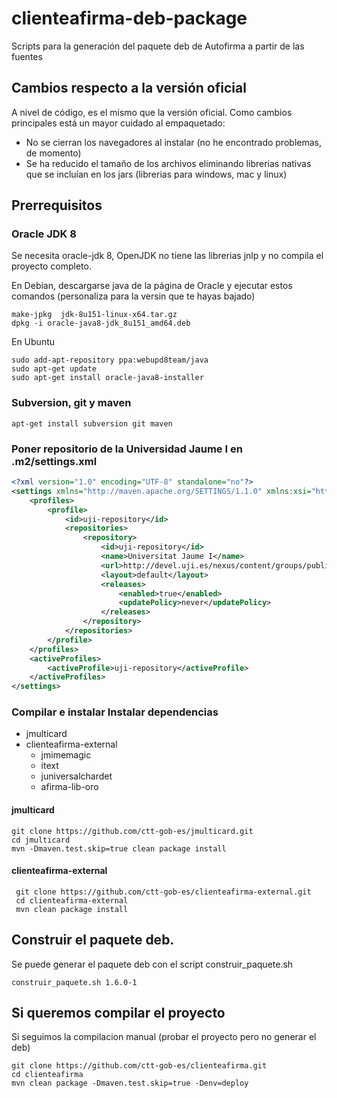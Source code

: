 # clienteafirma-deb-package

Scripts para la generación del paquete deb de Autofirma a partir de las fuentes

## Cambios respecto a la versión oficial
A nivel de código, es el mismo que la versión oficial. Como cambios principales está un mayor cuidado al empaquetado:
 * No se cierran los navegadores al instalar (no he encontrado problemas, de momento)
 * Se ha reducido el tamaño de los archivos eliminando librerias nativas que se incluían en los jars (librerias para windows, mac y linux)

## Prerrequisitos

### Oracle JDK 8

Se necesita oracle-jdk 8, OpenJDK no tiene las librerias jnlp y no compila el proyecto completo.

En Debian, descargarse java de la página de Oracle y ejecutar estos comandos (personaliza para la versin que te hayas bajado)

	make-jpkg  jdk-8u151-linux-x64.tar.gz
	dpkg -i oracle-java8-jdk_8u151_amd64.deb 
	 
En Ubuntu

	sudo add-apt-repository ppa:webupd8team/java
	sudo apt-get update
	sudo apt-get install oracle-java8-installer

### Subversion, git y maven

	apt-get install subversion git maven


### Poner repositorio de la Universidad Jaume I en .m2/settings.xml
	
```xml
<?xml version="1.0" encoding="UTF-8" standalone="no"?>
<settings xmlns="http://maven.apache.org/SETTINGS/1.1.0" xmlns:xsi="http://www.w3.org/2001/XMLSchema-instance" xsi:schemaLocation="http://maven.apache.org/SETTINGS/1.1.0 http://maven.apache.org/xsd/settings-1.1.0.xsd">
	<profiles>
  		<profile>
			<id>uji-repository</id>
			<repositories>
				<repository>
					<id>uji-repository</id>
					<name>Universitat Jaume I</name>
					<url>http://devel.uji.es/nexus/content/groups/public/</url>
					<layout>default</layout>
					<releases>
						<enabled>true</enabled>
						<updatePolicy>never</updatePolicy>
					</releases>
				</repository>
			</repositories>
		</profile>
	</profiles>
	<activeProfiles>
    	<activeProfile>uji-repository</activeProfile>
  	</activeProfiles>
</settings>
```

### Compilar e instalar Instalar dependencias
 * jmulticard
 * clienteafirma-external
   * jmimemagic
   * itext
   * juniversalchardet
   * afirma-lib-oro

#### jmulticard

    git clone https://github.com/ctt-gob-es/jmulticard.git
    cd jmulticard
    mvn -Dmaven.test.skip=true clean package install
    
#### clienteafirma-external

     git clone https://github.com/ctt-gob-es/clienteafirma-external.git
     cd clienteafirma-external
     mvn clean package install
     

## Construir el paquete deb.
Se puede generar el paquete deb con el script construir_paquete.sh

	construir_paquete.sh 1.6.0-1

## Si queremos compilar el proyecto
Si seguimos la compilacion manual (probar el proyecto pero no generar el deb)

	git clone https://github.com/ctt-gob-es/clienteafirma.git
	cd clienteafirma
	mvn clean package -Dmaven.test.skip=true -Denv=deploy

    
	
